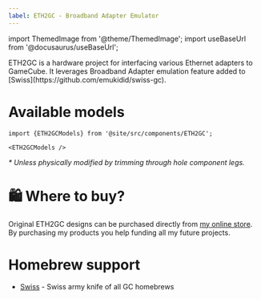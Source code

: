 ```yaml
---
label: ETH2GC - Broadband Adapter Emulator
---
```


import ThemedImage from '@theme/ThemedImage';
import useBaseUrl from '@docusaurus/useBaseUrl';

<div className="hero">
  <div className="container">
    <div className="row">
    <div className="col col--9">
      <div className="hero__subtitle">
        ETH2GC is a hardware project for interfacing various Ethernet adapters to GameCube. It leverages Broadband Adapter emulation feature added to [Swiss](https://github.com/emukidid/swiss-gc).
      </div>
    </div>
    <div className="col col--3">
      <ThemedImage
        alt="ETH2GC Logo"
        sources={{
          light: useBaseUrl('/img/eth2gc/ETH2GC_Logo_Dark.png'),
          dark: useBaseUrl('/img/eth2gc/ETH2GC_Logo_Light.png'),
        }}
      />
    </div>
  </div>
  </div>
</div>

# Available models

```mdx-code-block
import {ETH2GCModels} from '@site/src/components/ETH2GC';

<ETH2GCModels />
```
*&ast; Unless physically modified by trimming through hole component legs.*


# 🛍️ Where to buy?
Original ETH2GC designs can be purchased directly from [my online store](https://store.webhdx.dev). By purchasing my products you help funding all my future projects.

# Homebrew support

- [Swiss](https://github.com/emukidid/swiss-gc) - Swiss army knife of all GC homebrews
